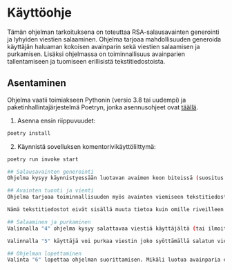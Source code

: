 # Käyttöohje
Tämän ohjelman tarkoituksena on toteuttaa RSA-salausavainten generointi ja lyhyiden viestien salaaminen. Ohjelma tarjoaa mahdollisuuden generoida käyttäjän haluaman kokoisen avainparin sekä viestien salaamisen ja purkamisen. Lisäksi ohjelmassa on toiminnallisuus avainparien tallentamiseen ja tuomiseen erillisistä tekstitiedostoista. 

## Asentaminen
Ohjelma vaatii toimiakseen Pythonin (versio 3.8 tai uudempi) ja paketinhallintajärjestelmä Poetryn, jonka asennusohjeet ovat [täällä](https://ohjelmistotekniikka-hy.github.io/python/viikko2#poetry-ja-riippuvuuksien-hallinta).

1. Asenna ensin riippuvuudet:
```bash
ṕoetry install
```

2. Käynnistä sovelluksen komentorivikäyttöliittymä:
```bash
poetry run invoke start

## Salausavainten generointi
Ohjelma kysyy käynnistyessään luotavan avaimen koon biteissä (suositus vähintään 1024 bittiä). Käyttöliittymässä valitsemalla vaihtoehdon "1" ohjelma generoi avaimet ja tulostaa sen jälkeen sen komponentit sekä niiden luomiseen kestäneen ajan. Tämän jälkeen avainpari on käynnissä olevan ohjelman muistissa, mutta ei tallennu sellaisenaan mihinkään, mikäli ohjelman suoritus keskeytetään.

## Avainten tuonti ja vienti
Ohjelma tarjoaa toiminnallisuuden myös avainten viemiseen tekstitiedostoiksi sekä aiemmin generoitujen avainparien tuomiseen. Valitsemalla vaihtoehdon "2" käyttäjä voi tallentaa avainparin tekstitiedostona projektin kansioon. Vaihtoehto "3" mahdollistaa avaimen tuomisen, kun käyttäjä syöttää avainparitiedoston nimen.

Nämä tekstitiedostot eivät sisällä muuta tietoa kuin omille riveilleen järjestyksessä tallennetut julkisen ja yksityisen eksponentin sekä moduluksen. 

## Salaaminen ja purkaminen
Valinnalla "4" ohjelma kysyy salattavaa viestiä käyttäjältä (tai ilmoittaa, että salausavainta ei ole vielä generoitu tai tuotu). Salattu viesti tulostetaan, minkä lisäksi se pysyy ohjelman muistissa. 

Valinnalla "5" käyttäjä voi purkaa viestin joko syöttämällä salatun viestin komentoriville tai vaihtoehtoisesti syöttämällä tyhjän rivin, jolloin ohjelma hakee viimeisen salatun viestin ja purkaa sen. Purettu viesti tulostetaan.

## Ohjelman lopettaminen
Valinta "6" lopettaa ohjelman suorittamisen. Mikäli luotua avainparia ei ole viety omaksi tekstitiedostokseen, se häviää. 